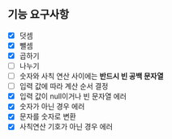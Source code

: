 ## 기능 요구사항
+ [x] 덧셈
+ [x] 뺄셈
+ [x] 곱하기
+ [ ] 나누기
+ [ ] 숫자와 사칙 연산 사이에는 **반드시 빈 공백 문자열**
+ [ ] 입력 값에 따라 계산 순서 결정
+ [x] 입력 값이 null이거나 빈 문자열 에러
+ [x] 숫자가 아닌 경우 에러
+ [x] 문자를 숫자로 변환
+ [x] 사칙연산 기호가 아닌 경우 에러
